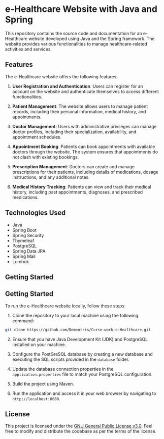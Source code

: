 # e-Healthcare Website with Java and Spring

This repository contains the source code and documentation for an e-Healthcare website developed using Java and the Spring framework. The website provides various functionalities to manage healthcare-related activities and services.

## Features

The e-Healthcare website offers the following features:

1. **User Registration and Authentication**: Users can register for an account on the website and authenticate themselves to access different functionalities.

2. **Patient Management**: The website allows users to manage patient records, including their personal information, medical history, and appointments.

3. **Doctor Management**: Users with administrative privileges can manage doctor profiles, including their specialization, availability, and appointment schedules.

4. **Appointment Booking**: Patients can book appointments with available doctors through the website. The system ensures that appointments do not clash with existing bookings.

5. **Prescription Management**: Doctors can create and manage prescriptions for their patients, including details of medications, dosage instructions, and any additional notes.

6. **Medical History Tracking**: Patients can view and track their medical history, including past appointments, diagnoses, and prescribed medications.

## Technologies Used

- Java
- Spring Boot
- Spring Security
- Thymeleaf
- PostgreSQL
- Spring Data JPA
- Spring Mail
- Lombok

## Getting Started
## Getting Started

To run the e-Healthcare website locally, follow these steps:

1. Clone the repository to your local machine using the following command:

``` bash
git clone https://github.com/Dementris/Curse-work-e-Healthcare.git
```

2. Ensure that you have Java Development Kit (JDK) and PostgreSQL installed on your machine.

3. Configure the PostGreSQL database by creating a new database and executing the SQL scripts provided in the `database` folder.

4. Update the database connection properties in the `application.properties` file to match your PostgreSQL configuration.

5. Build the project using Maven.

6. Run the application and access it in your web browser by navigating to `http://localhost:8080`.


## License

This project is licensed under the [GNU General Public License v3.0](LICENCE.md). Feel free to modify and distribute the codebase as per the terms of the license.


